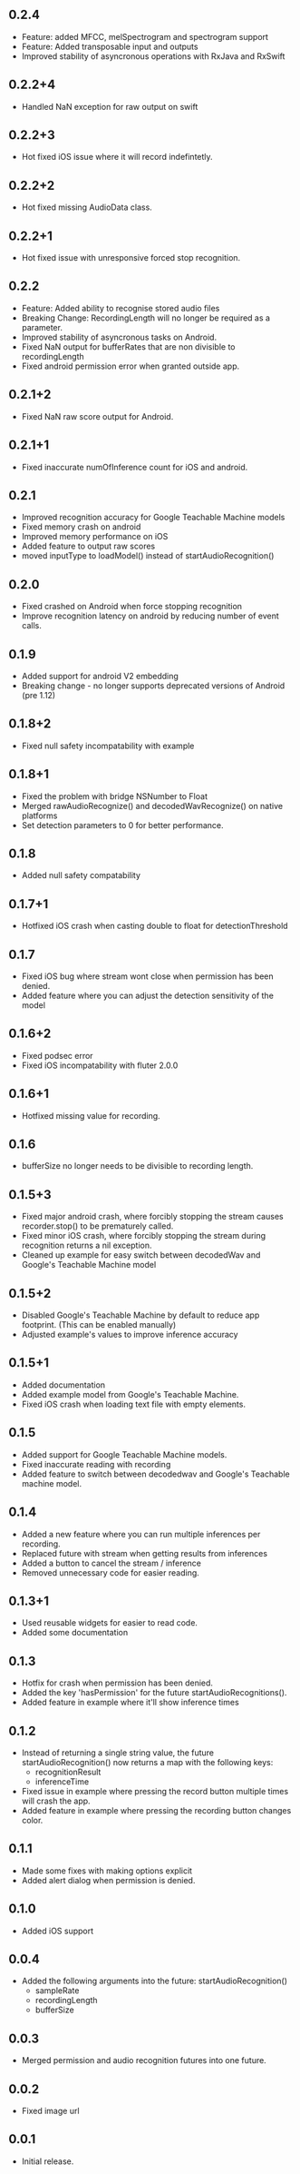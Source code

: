 ## 0.2.4
* Feature: added MFCC, melSpectrogram and spectrogram support
* Feature: Added transposable input and outputs
* Improved stability of asyncronous operations with RxJava and RxSwift
  
## 0.2.2+4
* Handled NaN exception for raw output on swift

## 0.2.2+3
* Hot fixed iOS issue where it will record indefintetly.

## 0.2.2+2
* Hot fixed missing AudioData class.

## 0.2.2+1
* Hot fixed issue with unresponsive forced stop recognition.

## 0.2.2
* Feature: Added ability to recognise stored audio files
* Breaking Change: RecordingLength will no longer be required as a parameter.
* Improved stability of asyncronous tasks on Android.
* Fixed NaN output for bufferRates that are non divisible to recordingLength 
* Fixed android permission error when granted outside app.

## 0.2.1+2
* Fixed NaN raw score output for Android.

## 0.2.1+1
* Fixed inaccurate numOfInference count for iOS and android.

## 0.2.1
* Improved recognition accuracy for Google Teachable Machine models
* Fixed memory crash on android
* Improved memory performance on iOS
* Added feature to output raw scores
* moved inputType to loadModel() instead of startAudioRecognition()

## 0.2.0
* Fixed crashed on Android when force stopping recognition
* Improve recognition latency on android by reducing number of event calls.

## 0.1.9
* Added support for android V2 embedding
* Breaking change - no longer supports deprecated versions of Android (pre 1.12)

## 0.1.8+2
* Fixed null safety incompatability with example 

## 0.1.8+1
* Fixed the problem with bridge NSNumber to Float
* Merged rawAudioRecognize() and decodedWavRecognize() on native platforms
* Set detection parameters to 0 for better performance.

## 0.1.8
* Added null safety compatability

## 0.1.7+1
* Hotfixed iOS crash when casting double to float for detectionThreshold

## 0.1.7
* Fixed iOS bug where stream wont close when permission has been denied.
* Added feature where you can adjust the detection sensitivity of the model

## 0.1.6+2
* Fixed podsec error
* Fixed iOS incompatability with fluter 2.0.0

## 0.1.6+1
* Hotfixed missing value for recording.

## 0.1.6
* bufferSize no longer needs to be divisible to recording length. 

## 0.1.5+3
* Fixed major android crash, where forcibly stopping the stream causes recorder.stop() to be prematurely called.
* Fixed minor iOS crash, where forcibly stopping the stream during recognition returns a nil exception.
* Cleaned up example for easy switch between decodedWav and Google's Teachable Machine model

## 0.1.5+2
* Disabled Google's Teachable Machine by default to reduce app footprint. (This can be enabled manually)
* Adjusted example's values to improve inference accuracy

## 0.1.5+1
* Added documentation
* Added example model from Google's Teachable Machine.
* Fixed iOS crash when loading text file with empty elements.

## 0.1.5
* Added support for Google Teachable Machine models.
* Fixed inaccurate reading with recording
* Added feature to switch between decodedwav and Google's Teachable machine model.

## 0.1.4
* Added a new feature where you can run multiple inferences per recording.
* Replaced future with stream when getting results from inferences
* Added a button to cancel the stream / inference
* Removed unnecessary code for easier reading.

## 0.1.3+1
* Used reusable widgets for easier to read code.
* Added some documentation 

## 0.1.3
* Hotfix for crash when permission has been denied.
* Added the key 'hasPermission' for the future startAudioRecognitions().
* Added feature in example where it'll show inference times

## 0.1.2
* Instead of returning a single string value, the future startAudioRecognition() now returns a map with the following keys:
    - recognitionResult 
    - inferenceTime
* Fixed issue in example where pressing the record button multiple times will crash the app.
* Added feature in example where pressing the recording button changes color.

## 0.1.1
* Made some fixes with making options explicit
* Added alert dialog when permission is denied.

## 0.1.0
* Added iOS support

## 0.0.4
* Added the following arguments into the future: startAudioRecognition()
    - sampleRate
    - recordingLength
    - bufferSize

## 0.0.3
* Merged permission and audio recognition futures into one future.

## 0.0.2
* Fixed image url

## 0.0.1

* Initial release.
